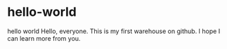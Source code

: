 # hello-world
hello world
Hello, everyone. This is my first warehouse on github. I hope I can learn more from you.
